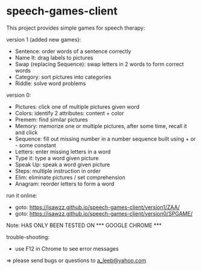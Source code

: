 # speech-games-client

This project provides simple games for speech therapy:

version 1 (added new games):
- Sentence: order words of a sentence correctly
- Name It: drag labels to pictures
- Swap (replacing Sequence): swap letters in 2 words to form correct words
- Category: sort pictures into categories
- Riddle: solve word problems

version 0:
- Pictures: click one of multiple pictures given word
- Colors: identify 2 attributes: content + color 
- Premem: find similar pictures
- Memory: memorize one or multiple pictures, after some time, recall it and click
- Sequence: fill out missing number in a number sequence built using + or - some constant
- Letters: enter missing letters in a word
- Type it: type a word given picture
- Speak Up: speak a word given picture
- Steps: multiple instruction in order
- Elim: eliminate pictures / set comprehension
- Anagram: reorder letters to form a word

run it online:
- goto: https://isawzz.github.io/speech-games-client/version1/ZAA/
- goto: https://isawzz.github.io/speech-games-client/version0/SPGAME/

Note: HAS ONLY BEEN TESTED ON *** GOOGLE CHROME ***

trouble-shooting: 
- use F12 in Chrome to see error messages

=> please send bugs or questions to a_leeb@yahoo.com

